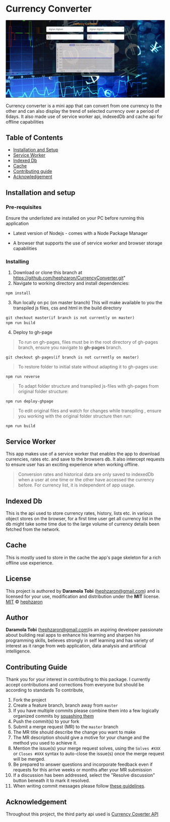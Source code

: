 # Currency Converter

![Currency Converter Image](public/imgs/web-page.JPG)

Currency converter is a mini app that can convert from  one currency to the other and can also display the trend of selected currency over a period of 6days.
It also made use of service worker api, indexedDb and cache api for offline capabilities

## Table of Contents

* [Installation and Setup](#installation-and-setup)
* [Service Worker](#service-worker)
* [Indexed Db](#indexed-db)
* [Cache](#cache)
* [Contributing guide](#contributing-guide)
* [Acknowledgement](#acknowledgement)

## Installation and setup

### Pre-requisites

Ensure the underlisted are installed on your PC before running this application

* Latest version of Nodejs - comes with a Node Package Manager

* A browser that supports the use of service worker and browser storage capabilities

### Installing

1. Download or clone this branch at https://github.com/hephzaron/CurrencyConverter.git"
2. Navigate to working directory and install dependencies:

```
npm install 
```
3. Run locally on pc (on master branch)
This will make available to you the transpiled js files, css and html in the build directory
```
git checkout master(if branch is not currently on master)
npm run build
```

4. Deploy to gh-page

> To run on gh-pages, files must be in the root directory of gh-pages branch, ensure you navigate to __gh-pages__ branch.

```
git checkout gh-pages(if branch is not currently on master)
```

> To restore folder to initial state without adapting it to gh-pages use:

```
npm run reverse
```

> To adapt folder structure and transpiled js-files with gh-pages from original folder structure:

```
npm run deploy-ghpage
```
> To edit original files and watch for changes while transpiling , ensure you working with the original folder structure then run:
```
npm run build
```
## Service Worker

This app makes use of a service worker that enables the app to download currencies, rates etc. and save to the browsers db. It also intercept requests to ensure user has an exciting experience when working offline.

> Conversion rates and historical data are only saved to indexedDb when a user at one time or the other have accessed the currency before. For currency list, it is independent of app usage.

## Indexed Db

This is the api used to store currency rates, history, lists etc. in various object stores on the browser, for a first time user get all currency list in the db might take some time due to the large volume of currency details been fetched from the network.

## Cache

This is mostly used to store in the cache  the app's page skeleton for a rich offline use experience.

## License

This project is authored by **Daramola Tobi** (hephzaron@gmail.com) and is licensed for your use, modification and distribution under the **MIT** license.
[MIT][license] © [hephzaron][author]
<!-- Definitions -->
[license]: LICENSE
[author]: hephzaron

## Author

**Daramola Tobi** (hephzaron@gmail.com)is an aspiring developer passionate about building real apps to enhance his learning and sharpen his programming skills, believes strongly in self learning and has variety of interest as it range from web application, data analysis and artificial intelligence.

## Contributing Guide

Thank you for your interest in contributing to this package. I currently accept contributions and corrections from everyone but should be according to standards
To contribute,

1. Fork the project
1. Create a feature branch, branch away from `master`
1. If you have multiple commits please combine them into a few logically organized commits by [squashing them](git-squash)
1. Push the commit(s) to your fork
1. Submit a merge request (MR) to the `master` branch
1. The MR title should describe the change you want to make
1. The MR description should give a motive for your change and the method you used to achieve it.
  1. Mention the issue(s) your merge request solves, using the `Solves #XXX` or
    `Closes #XXX` syntax to auto-close the issue(s) once the merge request will
    be merged.
1. Be prepared to answer questions and incorporate feedback even if requests for this arrive weeks or months after your MR submission
  1. If a discussion has been addressed, select the "Resolve discussion" button beneath it to mark it resolved.
1. When writing commit messages please follow
   [these guidelines](http://chris.beams.io/posts/git-commit).

## Acknowledgement

Throughout this project, the third party api used is [Currency Coverter API](https://free.currencyconverterapi.com/api/v5)

